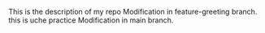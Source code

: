 This is the description of my repo
Modification in feature-greeting branch.
this is uche practice 
Modification in main branch.
